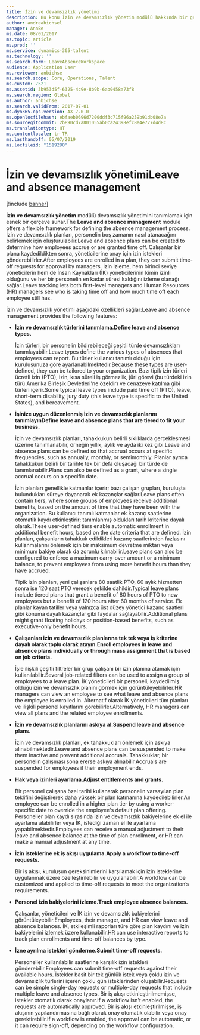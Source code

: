 ```yaml
---
title: İzin ve devamsızlık yönetimi
description: Bu konu İzin ve devamsızlık yönetim modülü hakkında bir genel bakış sağlar.
author: andreabichsel
manager: AnnBe
ms.date: 08/01/2017
ms.topic: article
ms.prod: ''
ms.service: dynamics-365-talent
ms.technology: ''
ms.search.form: LeaveAbsenceWorkspace
audience: Application User
ms.reviewer: anbichse
ms.search.scope: Core, Operations, Talent
ms.custom: 7521
ms.assetid: 3b953d5f-6325-4c9e-8b9b-6ab0458a73f8
ms.search.region: Global
ms.author: anbichse
ms.search.validFrom: 2017-07-01
ms.dyn365.ops.version: AX 7.0.0
ms.openlocfilehash: ebfaeb0696d7200ddf3c715f96a259b91db08e7a
ms.sourcegitcommit: 2b890cd7a801055ab0ca24398efc8e4e777d4d8c
ms.translationtype: HT
ms.contentlocale: tr-TR
ms.lasthandoff: 05/07/2019
ms.locfileid: "1519290"
---
```

# <a name="leave-and-absence-management"></a><span data-ttu-id="8aabe-103">İzin ve devamsızlık yönetimi</span><span class="sxs-lookup"><span data-stu-id="8aabe-103">Leave and absence management</span></span>

[!include [banner](includes/banner.md)]

<span data-ttu-id="8aabe-104">**İzin ve devamsızlık yönetim** modülü devamsızlık yönetimini tanımlamak için esnek bir çerçeve sunar.</span><span class="sxs-lookup"><span data-stu-id="8aabe-104">The **Leave and absence management** module offers a flexible framework for defining the absence management process.</span></span> <span data-ttu-id="8aabe-105">İzin ve devamsızlık planları, personelin boş zamanın nasıl atanacağını belirlemek için oluşturulabilir.</span><span class="sxs-lookup"><span data-stu-id="8aabe-105">Leave and absence plans can be created to determine how employees accrue or are granted time off.</span></span> <span data-ttu-id="8aabe-106">Çalışanlar bir plana kaydedildikten sonra, yöneticilerine onay için izin istekleri gönderebilirler.</span><span class="sxs-lookup"><span data-stu-id="8aabe-106">After employees are enrolled in a plan, they can submit time-off requests for approval by managers.</span></span> <span data-ttu-id="8aabe-107">İzin izleme, hem birinci seviye yöneticilerin hem de İnsan Kaynakları (İK) yöneticilerinin kimin izinli olduğunu ve her bir personelin en kadar süresi kaldığını izleme olanağı sağlar.</span><span class="sxs-lookup"><span data-stu-id="8aabe-107">Leave tracking lets both first-level managers and Human Resources (HR) managers see who is taking time off and how much time off each employee still has.</span></span>  

<span data-ttu-id="8aabe-108">İzin ve devamsızlık yönetimi aşağıdaki özellikleri sağlar:</span><span class="sxs-lookup"><span data-stu-id="8aabe-108">Leave and absence management provides the following features:</span></span> 

- <span data-ttu-id="8aabe-109">**İzin ve devamsızlık türlerini tanımlama.**</span><span class="sxs-lookup"><span data-stu-id="8aabe-109">**Define leave and absence types.**</span></span>

    <span data-ttu-id="8aabe-110">İzin türleri, bir personelin bildirebileceği çeşitli türde devamsızlıkları tanımlayabilir.</span><span class="sxs-lookup"><span data-stu-id="8aabe-110">Leave types define the various types of absences that employees can report.</span></span> <span data-ttu-id="8aabe-111">Bu türler kullanıcı tanımlı olduğu için kuruluşunuza göre ayarlanabilmektedir.</span><span class="sxs-lookup"><span data-stu-id="8aabe-111">Because these types are user-defined, they can be tailored to your organization.</span></span> <span data-ttu-id="8aabe-112">Bazı tipik izin türleri ücretli izin (PTO), izin, kısa süreli iş görmezlik, jüri görevi (bu türdeki izin türü Amerika Birleşik Devletleri'ne özeldir) ve cenazeye katılma gibi türleri içerir.</span><span class="sxs-lookup"><span data-stu-id="8aabe-112">Some typical leave types include paid time off (PTO), leave, short-term disability, jury duty (this leave type is specific to the United States), and bereavement.</span></span> 

- <span data-ttu-id="8aabe-113">**İşinize uygun düzenlenmiş İzin ve devamsızlık planlarını tanımlayın**</span><span class="sxs-lookup"><span data-stu-id="8aabe-113">**Define leave and absence plans that are tiered to fit your business.**</span></span>

    <span data-ttu-id="8aabe-114">İzin ve devamsızlık planları, tahakkukun belirli sıklıklarda gerçekleşmesi üzerine tanımlanabilir, örneğin yıllık, aylık ve ayda iki kez gibi.</span><span class="sxs-lookup"><span data-stu-id="8aabe-114">Leave and absence plans can be defined so that accrual occurs at specific frequencies, such as annually, monthly, or semimonthly.</span></span> <span data-ttu-id="8aabe-115">Planlar ayrıca tahakkukun belirli bir tarihte tek bir defa oluşacağı bir türde de tanımlanabilir.</span><span class="sxs-lookup"><span data-stu-id="8aabe-115">Plans can also be defined as a grant, where a single accrual occurs on a specific date.</span></span> 

    <span data-ttu-id="8aabe-116">İzin planları genellikle katmanlar içerir; bazı çalışan grupları, kuruluşta bulundukları süreye dayanarak ek kazançlar sağlar.</span><span class="sxs-lookup"><span data-stu-id="8aabe-116">Leave plans often contain tiers, where some groups of employees receive additional benefits, based on the amount of time that they have been with the organization.</span></span> <span data-ttu-id="8aabe-117">Bu kullanıcı tanımlı katmanlar ek kazanç saatlerine otomatik kaydı etkinleştirir; tanımlanmış oldukları tarih kriterine dayalı olarak.</span><span class="sxs-lookup"><span data-stu-id="8aabe-117">These user-defined tiers enable automatic enrollment in additional benefit hours, based on the date criteria that are defined.</span></span> <span data-ttu-id="8aabe-118">İzin planları, çalışanların tahakkuk edildikleri kazanç saatlerinden fazlasını kullanmalarını önlemek için bir maksimum devretme miktarı veya minimum bakiye olarak da zorunlu kılınabilir.</span><span class="sxs-lookup"><span data-stu-id="8aabe-118">Leave plans can also be configured to enforce a maximum carry-over amount or a minimum balance, to prevent employees from using more benefit hours than they have accrued.</span></span> 

    <span data-ttu-id="8aabe-119">Tipik izin planları, yeni çalışanlara 80 saatlik PTO, 60 aylık hizmetten sonra ise 120 saat PTO verecek şekilde dahildir.</span><span class="sxs-lookup"><span data-stu-id="8aabe-119">Typical leave plans include tiered plans that grant a benefit of 80 hours of PTO to new employees but a benefit of 120 hours after 60 months of service.</span></span> <span data-ttu-id="8aabe-120">Ek planlar kayan tatiller veya yalnızca üst düzey yönetici kazanç saatleri gibi konuma dayalı kazançlar gibi faydalar sağlayabilir.</span><span class="sxs-lookup"><span data-stu-id="8aabe-120">Additional plans might grant floating holidays or position-based benefits, such as executive-only benefit hours.</span></span>

- <span data-ttu-id="8aabe-121">**Çalışanları izin ve devamsızlık planlarına tek tek veya iş kriterine dayalı olarak toplu olarak atayın.**</span><span class="sxs-lookup"><span data-stu-id="8aabe-121">**Enroll employees in leave and absence plans individually or through mass assignment that is based on job criteria.**</span></span>

    <span data-ttu-id="8aabe-122">İşle ilişkili çeşitli filtreler bir grup çalışanı bir izin planına atamak için kullanılabilir.</span><span class="sxs-lookup"><span data-stu-id="8aabe-122">Several job-related filters can be used to assign a group of employees to a leave plan.</span></span> <span data-ttu-id="8aabe-123">İK yöneticileri bir personeli, kaydedilmiş olduğu izin ve devamsızlık planını görmek için görüntüleyebilirler.</span><span class="sxs-lookup"><span data-stu-id="8aabe-123">HR managers can view an employee to see what leave and absence plans the employee is enrolled in.</span></span> <span data-ttu-id="8aabe-124">Alternatif olarak İK yöneticileri tüm planları ve ilişkili personel kayıtlarını görebilirler.</span><span class="sxs-lookup"><span data-stu-id="8aabe-124">Alternatively, HR managers can view all plans and the related employee enrollments.</span></span>

- <span data-ttu-id="8aabe-125">**İzin ve devamsızlık planlarını askıya al.**</span><span class="sxs-lookup"><span data-stu-id="8aabe-125">**Suspend leave and absence plans.**</span></span>

    <span data-ttu-id="8aabe-126">İzin ve devamsızlık planları, ek tahakkukları önlemek için askıya alınabilmektedir.</span><span class="sxs-lookup"><span data-stu-id="8aabe-126">Leave and absence plans can be suspended to make them inactive and prevent additional accruals.</span></span> <span data-ttu-id="8aabe-127">Tahakkuklar, bir personelin çalışması sona ererse askıya alınabilir.</span><span class="sxs-lookup"><span data-stu-id="8aabe-127">Accruals are suspended for employees if their employment ends.</span></span>  

- <span data-ttu-id="8aabe-128">**Hak veya izinleri ayarlama.**</span><span class="sxs-lookup"><span data-stu-id="8aabe-128">**Adjust entitlements and grants.**</span></span>

    <span data-ttu-id="8aabe-129">Bir personel çalışana özel tarihi kullanarak personelin varsayılan plan teklifini değiştirerek daha yüksek bir plan katmanına kaydedilebilirler.</span><span class="sxs-lookup"><span data-stu-id="8aabe-129">An employee can be enrolled in a higher plan tier by using a worker-specific date to override the employee's default plan offering.</span></span> <span data-ttu-id="8aabe-130">Personeller plan kaydı sırasında izin ve devamsızlık bakiyelerine ek el ile ayarlama alabilirler veya İK, istediği zaman el ile ayarlama yapabilmektedir.</span><span class="sxs-lookup"><span data-stu-id="8aabe-130">Employees can receive a manual adjustment to their leave and absence balance at the time of plan enrollment, or HR can make a manual adjustment at any time.</span></span> 

- <span data-ttu-id="8aabe-131">**İzin isteklerine ek iş akışı uygulama.**</span><span class="sxs-lookup"><span data-stu-id="8aabe-131">**Apply a workflow to time-off requests.**</span></span>

     <span data-ttu-id="8aabe-132">Bir iş akışı, kuruluşun gereksinimlerini karşılamak için izin isteklerine uygulanmak üzere özelleştirilebilir ve uygulanabilir.</span><span class="sxs-lookup"><span data-stu-id="8aabe-132">A workflow can be customized and applied to time-off requests to meet the organization’s requirements.</span></span>  

- <span data-ttu-id="8aabe-133">**Personel izin bakiyelerini izleme.**</span><span class="sxs-lookup"><span data-stu-id="8aabe-133">**Track employee absence balances.**</span></span>

    <span data-ttu-id="8aabe-134">Çalışanlar, yöneticileri ve İK izin ve devamsızlık bakiyelerini görüntüleyebilir.</span><span class="sxs-lookup"><span data-stu-id="8aabe-134">Employees, their manager, and HR can view leave and absence balances.</span></span> <span data-ttu-id="8aabe-135">İK, etkileşimli raporları türe göre plan kaydını ve izin bakiyelerini izlemek üzere kullanabilir.</span><span class="sxs-lookup"><span data-stu-id="8aabe-135">HR can use interactive reports to track plan enrollments and time-off balances by type.</span></span> 

- <span data-ttu-id="8aabe-136">**İzne ayrılma istekleri gönderme.**</span><span class="sxs-lookup"><span data-stu-id="8aabe-136">**Submit time-off requests.**</span></span>

    <span data-ttu-id="8aabe-137">Personeller kullanılabilir saatlerine karşılık izin istekleri gönderebilir.</span><span class="sxs-lookup"><span data-stu-id="8aabe-137">Employees can submit time-off requests against their available hours.</span></span> <span data-ttu-id="8aabe-138">İstekler basit bir tek günlük istek veya çoklu izin ve devamsızlık türlerini içeren çoklu gün isteklerinden oluşabilir.</span><span class="sxs-lookup"><span data-stu-id="8aabe-138">Requests can be simple single-day requests or multiple-day requests that include multiple leave and absence types.</span></span> <span data-ttu-id="8aabe-139">Bir iş akışı etkinleştirilmemişse, istekler otomatik olarak onaylanır.</span><span class="sxs-lookup"><span data-stu-id="8aabe-139">If a workflow isn't enabled, the requests are automatically approved.</span></span> <span data-ttu-id="8aabe-140">Bir iş akışı etkinleştirilmişse, iş akışının yapılandırmasına bağlı olarak onay otomatik olabilir veya onay gerektirebilir.</span><span class="sxs-lookup"><span data-stu-id="8aabe-140">If a workflow is enabled, the approval can be automatic, or it can require sign-off, depending on the workflow configuration.</span></span>
